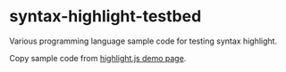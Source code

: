 # syntax-highlight-testbed
Various programming language sample code for testing syntax highlight.

Copy sample code from [highlight.js demo page](https://highlightjs.org/static/demo/).
